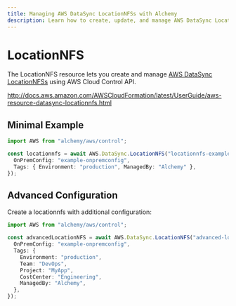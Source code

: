 ```yaml
---
title: Managing AWS DataSync LocationNFSs with Alchemy
description: Learn how to create, update, and manage AWS DataSync LocationNFSs using Alchemy Cloud Control.
---
```


# LocationNFS

The LocationNFS resource lets you create and manage [AWS DataSync LocationNFSs](https://docs.aws.amazon.com/datasync/latest/userguide/) using AWS Cloud Control API.

http://docs.aws.amazon.com/AWSCloudFormation/latest/UserGuide/aws-resource-datasync-locationnfs.html

## Minimal Example

```ts
import AWS from "alchemy/aws/control";

const locationnfs = await AWS.DataSync.LocationNFS("locationnfs-example", {
  OnPremConfig: "example-onpremconfig",
  Tags: { Environment: "production", ManagedBy: "Alchemy" },
});
```

## Advanced Configuration

Create a locationnfs with additional configuration:

```ts
import AWS from "alchemy/aws/control";

const advancedLocationNFS = await AWS.DataSync.LocationNFS("advanced-locationnfs", {
  OnPremConfig: "example-onpremconfig",
  Tags: {
    Environment: "production",
    Team: "DevOps",
    Project: "MyApp",
    CostCenter: "Engineering",
    ManagedBy: "Alchemy",
  },
});
```


